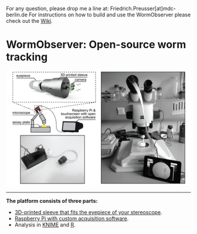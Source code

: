 

For any question, please drop me a line at:
Friedrich.Preusser[at]mdc-berlin.de
For instructions on how to build and use the WormObserver please check out the [Wiki](https://github.com/Fritze/WormObserver/wiki).
# WormObserver: Open-source worm tracking
<img src="https://github.com/Fritze/WormObserver/blob/master/images_readme/overview_complete.png" alt="Overview Scheme" width="1024"/>

***

**The platform consists of three parts:**
* [3D-printed sleeve that fits the eyepiece of your stereoscope](https://github.com/Fritze/WormObserver/wiki/3D-prints).
* [Raspberry Pi with custom acquisition software](https://github.com/Fritze/WormObserver/wiki/Setting-up-the-Raspberry-Pi).
* Analysis in [KNIME](https://github.com/Fritze/WormObserver/wiki/Image-analysis-(KNIME)) and [R](https://github.com/Fritze/WormObserver/wiki/Data-analysis-(R)).
